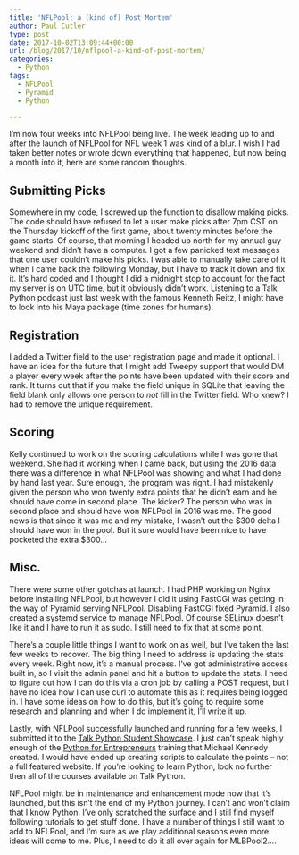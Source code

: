 ```yaml
---
title: 'NFLPool: a (kind of) Post Mortem'
author: Paul Cutler
type: post
date: 2017-10-02T13:09:44+00:00
url: /blog/2017/10/nflpool-a-kind-of-post-mortem/
categories:
  - Python
tags:
  - NFLPool
  - Pyramid
  - Python

---
```

I’m now four weeks into NFLPool being live. The week leading up to and after the launch of NFLPool for NFL week 1 was kind of a blur. I wish I had taken better notes or wrote down everything that happened, but now being a month into it, here are some random thoughts.

## Submitting Picks

Somewhere in my code, I screwed up the function to disallow making picks. The code should have refused to let a user make picks after 7pm CST on the Thursday kickoff of the first game, about twenty minutes before the game starts. Of course, that morning I headed up north for my annual guy weekend and didn’t have a computer. I got a few panicked text messages that one user couldn’t make his picks. I was able to manually take care of it when I came back the following Monday, but I have to track it down and fix it. It’s hard coded and I thought I did a midnight stop to account for the fact my server is on UTC time, but it obviously didn’t work. Listening to a Talk Python podcast just last week with the famous Kenneth Reitz, I might have to look into his Maya package (time zones for humans).

## Registration

I added a Twitter field to the user registration page and made it optional. I have an idea for the future that I might add Tweepy support that would DM a player every week after the points have been updated with their score and rank. It turns out that if you make the field unique in SQLite that leaving the field blank only allows one person to _not_ fill in the Twitter field. Who knew? I had to remove the unique requirement.

## Scoring

Kelly continued to work on the scoring calculations while I was gone that weekend. She had it working when I came back, but using the 2016 data there was a difference in what NFLPool was showing and what I had done by hand last year. Sure enough, the program was right. I had mistakenly given the person who won twenty extra points that he didn’t earn and he should have come in second place. The kicker? The person who was in second place and should have won NFLPool in 2016 was me. The good news is that since it was me and my mistake, I wasn’t out the $300 delta I should have won in the pool. But it sure would have been nice to have pocketed the extra $300…

## Misc.

There were some other gotchas at launch. I had PHP working on Nginx before installing NFLPool, but however I did it using FastCGI was getting in the way of Pyramid serving NFLPool. Disabling FastCGI fixed Pyramid. I also created a systemd service to manage NFLPool. Of course SELinux doesn’t like it and I have to run it as sudo. I still need to fix that at some point.

There’s a couple little things I want to work on as well, but I’ve taken the last few weeks to recover. The big thing I need to address is updating the stats every week. Right now, it’s a manual process. I’ve got administrative access built in, so I visit the admin panel and hit a button to update the stats. I need to figure out how I can do this via a cron job by calling a POST request, but I have no idea how I can use curl to automate this as it requires being logged in. I have some ideas on how to do this, but it’s going to require some research and planning and when I do implement it, I’ll write it up.

Lastly, with NFLPool successfully launched and running for a few weeks, I submitted it to the [Talk Python Student Showcase][1]. I just can’t speak highly enough of the [Python for Entrepreneurs][2] training that Michael Kennedy created. I would have ended up creating scripts to calculate the points &#8211; not a full featured website. If you’re looking to learn Python, look no further then all of the courses available on Talk Python.

NFLPool might be in maintenance and enhancement mode now that it’s launched, but this isn’t the end of my Python journey. I can’t and won’t claim that I know Python. I’ve only scratched the surface and I still find myself following tutorials to get stuff done. I have a number of things I still want to add to NFLPool, and I’m sure as we play additional seasons even more ideas will come to me. Plus, I need to do it all over again for MLBPool2….

 [1]: https://training.talkpython.fm/showcase
 [2]: https://training.talkpython.fm/courses/explore_entrepreneurs/python-for-entrepreneurs-build-and-launch-your-online-business